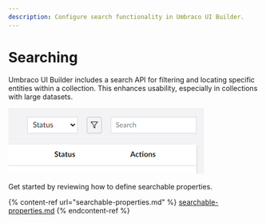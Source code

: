 ```yaml
---
description: Configure search functionality in Umbraco UI Builder.
---
```


# Searching

Umbraco UI Builder includes a search API for filtering and locating specific entities within a collection. This enhances usability, especially in collections with large datasets.

![Search](../images/search.png)

Get started by reviewing how to define searchable properties.

{% content-ref url="searchable-properties.md" %}
[searchable-properties.md](searchable-properties.md)
{% endcontent-ref %}
